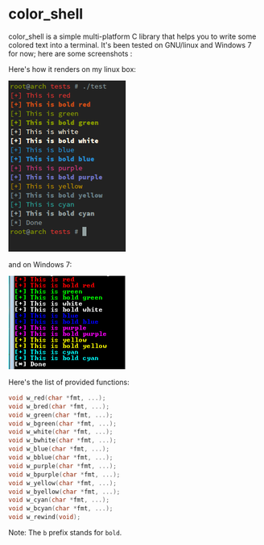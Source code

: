 # color_shell
color_shell is a simple multi-platform C library that helps you to write some
colored text into a terminal. It's been tested on GNU/linux and Windows 7 for now;
here are some screenshots :

Here's how it renders on my linux box:

![color_shell on GNU/linux](img/color_shell_linux.png)

and on Windows 7:

![color_shell on windows](img/color_shell_win32.png)


Here's the list of provided functions:

```C
void w_red(char *fmt, ...);
void w_bred(char *fmt, ...);
void w_green(char *fmt, ...);
void w_bgreen(char *fmt, ...);
void w_white(char *fmt, ...);
void w_bwhite(char *fmt, ...);
void w_blue(char *fmt, ...);
void w_bblue(char *fmt, ...);
void w_purple(char *fmt, ...);
void w_bpurple(char *fmt, ...);
void w_yellow(char *fmt, ...);
void w_byellow(char *fmt, ...);
void w_cyan(char *fmt, ...);
void w_bcyan(char *fmt, ...);
void w_rewind(void);
```

Note: The `b` prefix stands for `bold`.
